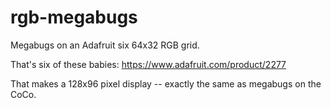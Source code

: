 # rgb-megabugs
Megabugs on an Adafruit six 64x32 RGB grid.

That's six of these babies:
https://www.adafruit.com/product/2277

That makes a 128x96 pixel display -- exactly the same as megabugs on the CoCo.
